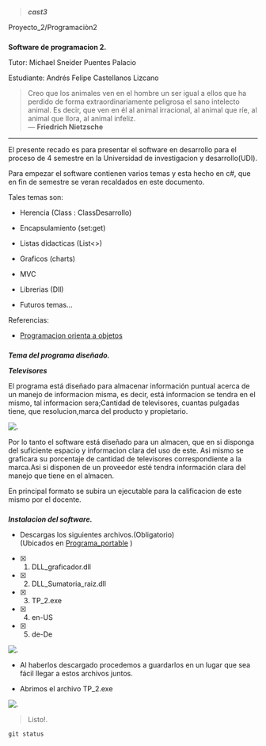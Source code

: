 ###
> ___cast3___

Proyecto_2/Programaciòn2

[img_arch]: https://user-images.githubusercontent.com/62570607/81858953-2af3b080-952a-11ea-81b4-6782999bfa09.jpg "Previsualizacion archivos"
[img_prog]: https://user-images.githubusercontent.com/62570607/81858935-24653900-952a-11ea-8e68-35d9db080fa0.jpg "Previsualizacion programa"
[img_log]: https://user-images.githubusercontent.com/62570607/81858950-2929ed00-952a-11ea-9e74-5e8ec14a169b.jpg "Logistica"
###
**Software de programacion 2.**

 Tutor: Michael Sneider Puentes Palacio

 Estudiante: Andrés Felipe Castellanos Lizcano

> Creo que los animales ven en el hombre un ser igual a ellos que ha perdido de forma extraordinariamente peligrosa el sano intelecto animal.
>Es decir, que ven en él al animal irracional, al animal que ríe, al animal que llora, al animal infeliz.  
>   — **Friedrich Nietzsche**
---

El presente recado es para presentar el software en desarrollo para el proceso de 4 semestre en la Universidad de investigacion y desarrollo(UDI).

Para empezar el software contienen varios temas y esta hecho en c#, que en fin de semestre se veran recaldados en este documento.

 Tales temas son:

- Herencia (Class : ClassDesarrollo)

- Encapsulamiento (set:get)

- Listas didacticas (List<>)

- Graficos (charts)

- MVC

- Librerias  (Dll)

- Futuros temas...

Referencias:
- [Programacion orienta a objetos](https://www.fdi.ucm.es/profesor/jpavon/poo/1.1.Objetos%20y%20Clases.pdf)

###
***Tema del programa diseñado.***

***Televisores***

El programa está diseñado para almacenar información puntual acerca de un manejo de informacion misma, es decir, está informacion se tendra en el mismo, tal informacion sera;Cantidad de televisores, cuantas pulgadas tiene, que resolucion,marca del producto y propietario.


![. ][img_log]

Por lo tanto el software está diseñado para un almacen, que en si disponga del suficiente espacio y informacion clara del uso de este.
Asi mismo se graficara su porcentaje de cantidad de televisores correspondiente a la marca.Asi si disponen de un proveedor esté tendra información clara del manejo que tiene en el almacen.

En principal formato se subira un ejecutable para la calificacion de este mismo por el docente.

###
***Instalacion del software.***



- Descargas los siguientes archivos.(Obligatorio)  
(Ubicados en [Programa_portable](https://github.com/cast3/cast3/tree/master/Programa_portable) )

- [x] 1. DLL_graficador.dll

- [x] 2. DLL_Sumatoria_raiz.dll

- [x] 3. TP_2.exe

- [x] 4. en-US

- [x] 5. de-De



![. ][img_arch]

- Al haberlos descargado procedemos a guardarlos en un lugar que sea fácil llegar a estos archivos juntos.

- Abrimos el archivo TP_2.exe


![. ][img_prog]
> Listo!.

```
git status
```
